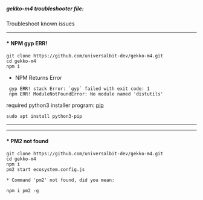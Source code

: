 ##### gekko-m4 troubleshooter file: 
Troubleshoot known issues 

---
#### * NPM gyp ERR!
```
git clone https://github.com/universalbit-dev/gekko-m4.git
cd gekko-m4
npm i
```
* NPM Returns Error
```
 gyp ERR! stack Error: `gyp` failed with exit code: 1
 npm ERR! ModuleNotFoundError: No module named 'distutils'
```
required python3  installer program: [pip](https://docs.python.org/3/installing/index.html)
```
sudo apt install python3-pip
```
---
---

#### * PM2 not found
```
git clone https://github.com/universalbit-dev/gekko-m4.git
cd gekko-m4
npm i
pm2 start ecosystem.config.js
```

```
* Command 'pm2' not found, did you mean:
```
```
npm i pm2 -g
```

